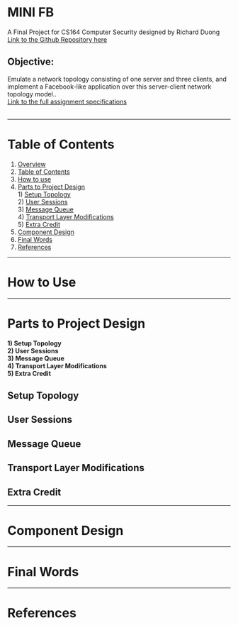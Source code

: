 <a name="overview"/>


# MINI FB
A Final Project for CS164 Computer Security designed by Richard Duong<br>
[Link to the Github Repository here](https://github.com/richard-duong/MiniFB)<br>

## Objective:
Emulate a network topology consisting of one server and three clients, and implement a Facebook-like application over this server-client network topology model..<br>
[Link to the full assignment specifications](docs/finalproject.pdf)<br><br>


___
<a name ="table-of-contents"/>



Table of Contents
=================
1. [Overview](#overview)<br>
2. [Table of Contents](#table-of-contents)<br>
3. [How to use](#how-to-use)<br>
4. [Parts to Project Design](#project-design)<br>
		1) [Setup Topology](#setup-topology)<br>
		2) [User Sessions](#user-sessions)<br>
		3) [Message Queue](#message-queue)<br>
		4) [Transport Layer Modifications](#transport-layer-modifications)<br>
		5) [Extra Credit](#extra-credit)<br>
5. [Component Design](#component-design)<br>
6. [Final Words](#final-words)<br>
7. [References](#references)<br>


___
<a name="how-to-use"/>

How to Use
==========




___
<a name="project-design"/>

Parts to Project Design
=======================

**1) Setup Topology**<br>
**2) User Sessions**<br>
**3) Message Queue**<br>
**4) Transport Layer Modifications**<br>
**5) Extra Credit**<br>




<a name="setup-topology"/>

## Setup Topology






<a name="user-sessions"/>

## User Sessions






<a name="message-queue"/>

## Message Queue






<a name="transport-layer-modifications"/>

## Transport Layer Modifications





<a name="extra-credit"/>

## Extra Credit



___
<a name="component-design"/>

Component Design
================





___
<a name="final-words"/>

Final Words
===========





___
<a name="references"/>

References
==========




